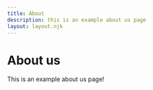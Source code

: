 ```yaml
---
title: About
description: this is an example about us page
layout: layout.njk
---
```


# About us

This is an example about us page! 